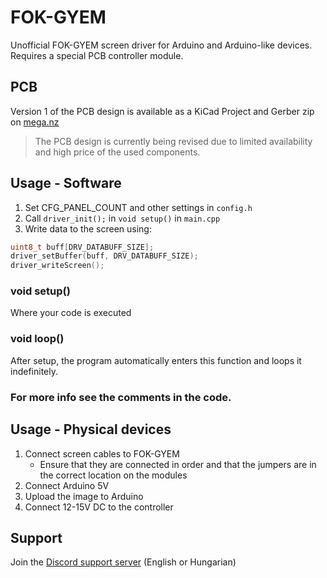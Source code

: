 # FOK-GYEM
Unofficial FOK-GYEM screen driver for Arduino and Arduino-like devices. Requires a special PCB controller module.

## PCB
Version 1 of the PCB design is available as a KiCad Project and Gerber zip on [mega.nz](https://mega.nz/file/3mAA2AxQ#uEkXPkIazQjaFEwh2zbjOequC6g8-KIUfY65_SY9eXo)

> The PCB design is currently being revised due to limited availability and high price of the used components.

## Usage - Software

1. Set CFG_PANEL_COUNT and other settings in `config.h`
2. Call `driver_init();` in `void setup()` in `main.cpp`
3. Write data to the screen using:
```cpp
uint8_t buff[DRV_DATABUFF_SIZE];
driver_setBuffer(buff, DRV_DATABUFF_SIZE);
driver_writeScreen();
```

### void setup()
Where your code is executed

### void loop()
After setup, the program automatically enters this function and loops it indefinitely.

### For more info see the comments in the code.

## Usage - Physical devices
1. Connect screen cables to FOK-GYEM
   - Ensure that they are connected in order and that the jumpers are in the correct location on the modules
1. Connect Arduino 5V 
2. Upload the image to Arduino
3. Connect 12-15V DC to the controller

## Support
Join the [Discord support server](https://discord.gg/dMrwaAkEcv) (English or Hungarian)
